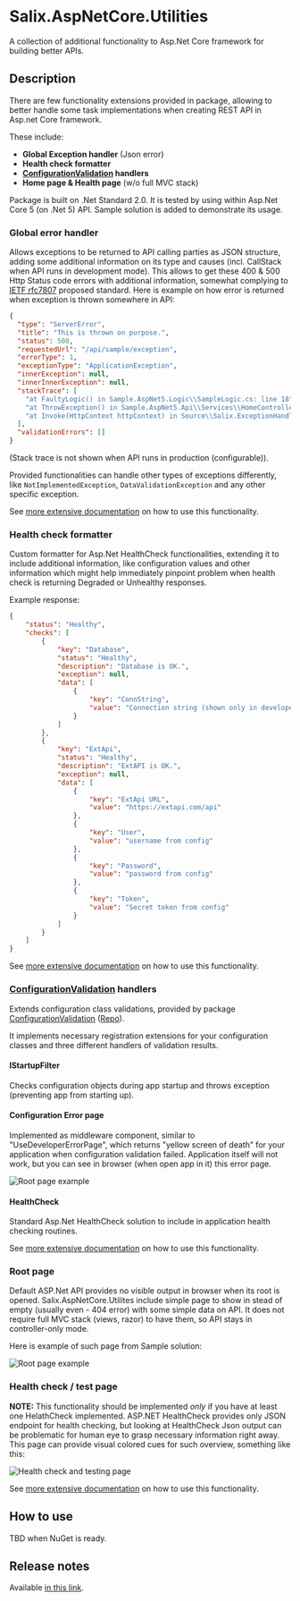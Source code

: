 # Salix.AspNetCore.Utilities
A collection of additional functionality to Asp.Net Core framework for building better APIs.

## Description

There are few functionality extensions provided in package, allowing to better handle some task implementations when creating REST API in Asp.net Core framework.

These include:

* **Global Exception handler** (Json error) 
* **Health check formatter**
* **[ConfigurationValidation](https://github.com/salixzs/ConfigurationValidation) handlers**
* **Home page & Health page** (w/o full MVC stack)

Package is built on .Net Standard 2.0. It is tested by using within Asp.Net Core 5 (on .Net 5) API. Sample solution is added to demonstrate its usage.

### Global error handler

Allows exceptions to be returned to API calling parties as JSON structure, adding some additional information on its type and causes (incl. CallStack when API runs in development mode). This allows to get these 400 & 500 Http Status code errors with additional information, somewhat complying to [IETF rfc7807](https://tools.ietf.org/html/rfc7807) proposed standard. Here is example on how error is returned when exception is thrown somewhere in API:
```json
{
  "type": "ServerError",
  "title": "This is thrown on purpose.",
  "status": 500,
  "requestedUrl": "/api/sample/exception",
  "errorType": 1,
  "exceptionType": "ApplicationException",
  "innerException": null,
  "innerInnerException": null,
  "stackTrace": [
    "at FaultyLogic() in Sample.AspNet5.Logic\\SampleLogic.cs: line 18",
    "at ThrowException() in Sample.AspNet5.Api\\Services\\HomeController.cs: line 110",
    "at Invoke(HttpContext httpContext) in Source\\Salix.ExceptionHandling\\ApiJsonExceptionMiddleware.cs: line 56"
  ],
  "validationErrors": []
}
```
(Stack trace is not shown when API runs in production (configurable)).

Provided functionalities can handle other types of exceptions differently, like `NotImplementedException`, `DataValidationException` and any other specific exception.

See [more extensive documentation](Documentation/GlobalErrorHandler.md) on how to use this functionality.


### Health check formatter
Custom formatter for Asp.Net HealthCheck functionalities, extending it to include additional information, like configuration values and other information which might help immediately pinpoint problem when health check is returning Degraded or Unhealthy responses. 

Example response:

```json
{
    "status": "Healthy",
    "checks": [
        {
            "key": "Database",
            "status": "Healthy",
            "description": "Database is OK.",
            "exception": null,
            "data": [
                {
                    "key": "ConnString",
                    "value": "Connection string (shown only in developer mode)"
                }
            ]
        },
        {
            "key": "ExtApi",
            "status": "Healthy",
            "description": "ExtAPI is OK.",
            "exception": null,
            "data": [
                {
                    "key": "ExtApi URL",
                    "value": "https://extapi.com/api"
                },
                {
                    "key": "User",
                    "value": "username from config"
                },
                {
                    "key": "Password",
                    "value": "password from config"
                },
                {
                    "key": "Token",
                    "value": "Secret token from config"
                }
            ]
        }
    ]
}
```

See [more extensive documentation](Documentation/HealthCheckFormatter.md) on how to use this functionality.

### [ConfigurationValidation](https://github.com/salixzs/ConfigurationValidation) handlers

Extends configuration class validations, provided by package [ConfigurationValidation](https://www.nuget.org/packages/ConfigurationValidation/) ([Repo](https://github.com/salixzs/ConfigurationValidation)).

It implements necessary registration extensions for your configuration classes and three different handlers of validation results.

#### IStartupFilter
Checks configuration objects during app startup and throws exception (preventing app from starting up).

#### Configuration Error page
Implemented as middleware component, similar to "UseDeveloperErrorPage", which returns "yellow screen of death" for your application when configuration validation failed. Application itself will not work, but you can see in browser (when open app in it) this error page.

![Root page example](Documentation/config-error.JPG)

#### HealthCheck
Standard Asp.Net HealthCheck solution to include in application health checking routines.

See [more extensive documentation](Documentation/ConfigurationValidation.md) on how to use this functionality.

### Root page

Default ASP.Net API provides no visible output in browser when its root is opened. Salix.AspNetCore.Utilites include simple page to show in stead of empty (usually even - 404 error) with some simple data on API. It does not require full MVC stack (views, razor) to have them, so API stays in controller-only mode.

Here is example of such page from Sample solution:

![Root page example](Documentation/root-page.JPG)


### Health check / test page

**NOTE:** This functionality should be implemented *only* if you have at least one HelathCheck implemented.
ASP.NET HealthCheck provides only JSON endpoint for health checking, but looking at HealthCheck Json output can be problematic for human eye to grasp necessary information right away. This page can provide visual colored cues for such overview, something like this:

![Health check and testing page](Documentation/health-check-page.JPG)

See [more extensive documentation](Documentation/Pages.md) on how to use this functionality.


## How to use

TBD when NuGet is ready.

## Release notes
Available [in this link](Documentation/ReleaseNotes.md).